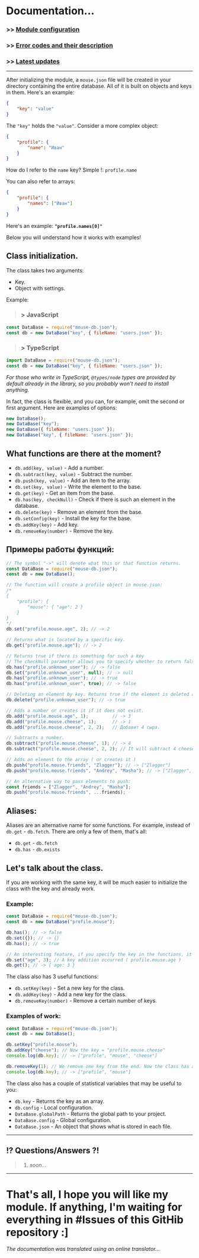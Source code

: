 # Documentation...
### >> [**Module configuration**](https://github.com/DarkVessel/mouse-db.json/blob/main/md/EN/Configuration.md)
### >> [**Error codes and their description**](https://github.com/DarkVessel/mouse-db.json/blob/main/md/EN/Errors.md)
### >> [**Latest updates**](https://github.com/DarkVessel/mouse-db.json/blob/main/md/EN/Updates.md)
---
After initializing the module, a `mouse.json` file will be created in your directory containing the entire database. All of it is built on objects and keys in them. Here's an example:
```json
{
    "key": "vаlue"
}
```
The `"key"` holds the `"value"`. 
Consider a more complex object:
```json
{
    "profile": {
        "name": "Иван"
    }
}
```
How do I refer to the `name` key? Simple !: `profile.name`

You can also refer to arrays:
```json
{
    "profile": {
        "names": ["Иван"]
    }
}
```
Here's an example: **`"profile.names[0]"`**

Below you will understand how it works with examples!
## Class initialization.
The class takes two arguments:
- Key.
- Object with settings.

Example:
> ### > JаvаScript
```js
const DataBase = require("mouse-db.json");
const db = new DataBase("key", { fileName: "users.json" });
```
> ### > TypeScript
```js
import DataBase = require("mouse-db.json");
const db = new DataBase("key", { fileName: "users.json" });
```
*For those who write in TypeScript, `@types/node` types are provided by default already in the library, so you probably won't need to install anything.*

In fact, the class is flexible, and you can, for example, omit the second or first argument. Here are examples of options:
```js
new DataBase();
new DataBase("key");
new DataBase({ fileName: "users.json" });
new DataBase("key", { fileName: "users.json" });
```
## What functions are there at the moment?
- `db.add(key, value)`         - Add a number.
- `db.subtract(key, value)`    - Subtract the number.
- `db.push(key, value)`        - Add an item to the array.
- `db.set(key, value)`         - Write the element to the base.
- `db.get(key)`                - Get an item from the base.
- `db.has(key, checkNull)`     - Check if there is such an element in the database.
- `db.delete(key)`             - Remove an element from the base.
- `db.setConfig(key)`          - Install the key for the base.
- `db.addKey(key)`             - Add key.
- `db.removeKey(number)`       - Remove the key.
## Примеры работы функций:
```js
// The symbol "->" will denote what this or that function returns.
const DataBase = require("mouse-db.json");
const db = new DataBase();

// The function will create a profile object in mouse.json:
/*
{
    "profile": {
        "mouse": { "age": 2 }
    }
}
*/
db.set("profile.mouse.age", 2); // -> 2

// Returns what is located by a specific key.
db.get("profile.mouse.age"); // -> 2

// Returns true if there is something for such a key
// The checkNull parameter allows you to specify whether to return false if the value is null
db.has("profile.unknown_user"); // -> false
db.set("profile.unknown_user", null); // -> null
db.has("profile.unknown_user"); // -> true
db.has("profile.unknown_user", true); // -> false

// Deleting an element by key. Returns true if the element is deleted and false if not.
db.delete("profile.unknown_user"); // -> true

// Adds a number or creates it if it does not exist.
db.add("profile.mouse.age", 1);         // -> 3
db.add("profile.mouse.cheese", 1);      // -> 1
db.add("profile.mouse.cheese", 2, 2);   // Добавит 4 сыра.

// Subtracts a number.
db.subtract("profile.mouse.cheese", 1); // -> 4
db.subtract("profile.mouse.cheese", 2, 2); // It will subtract 4 cheeses -> 0

// Adds an element to the array ( or creates it )
db.push("profile.mouse.friends", "Zlagger"); // -> ["Zlagger"]
db.push("profile.mouse.friends", "Аndrey", "Mаshа"); // -> ["Zlagger", "Аndrey", "Mаshа"]

// An alternative way to pass elements to push:
const friends = ["Zlagger", "Аndrey", "Mаshа"];
db.push("profile.mouse.friends", ...friends);
```
## Aliases:
Aliases are an alternative name for some functions. For example, instead of `db.get` - `db.fetch`. There are only a few of them, that's all:
- `db.get` - `db.fetch`
- `db.has` - `db.exists`
## Let's talk about the class.
If you are working with the same key, it will be much easier to initialize the class with the key and already work.
### Example:
```js
const DataBase = require("mouse-db.json");
const db = new DataBase("profile.mouse");

db.has(); // -> false
db.set({}); // -> {}
db.has(); // -> true

// An interesting feature, if you specify the key in the functions, it will be supplemented with the main one. Example:
db.set("age", 3); // A key addition occurred ( profile.mouse.age )
db.get(); // -> { age: 3 }
```
The class also has 3 useful functions:
- `db.setKey(key)` - Set a new key for the class.
- `db.addKey(key)` - Add a new key for the class.
- `db.removeKey(number)` - Remove a certain number of keys.
### Examples of work:
```js
const DataBase = require("mouse-db.json");
const db = new DataBase();

db.setKey("profile.mouse");
db.addKey("cheese"); // Now the key = "profile.mouse.cheese"
console.log(db.key); // -> ["profile", "mouse", "cheese"]

db.removeKey(1); // We remove one key from the end. Now the class has a key = "profile.mouse"
console.log(db.key); // -> ["profile", "mouse"]
```
The class also has a couple of statistical variables that may be useful to you:
- `db.key`     - Returns the key as an array.
- `db.config`  - Local configuration.
- `DataBase.globalPath` - Returns the global path to your project.
- `DataBase.config`     - Global configuration.
- `DataBase.json`       - An object that shows what is stored in each file.
---
## **!? Questions/Answers ?!**
> 1. *soon...*
---
# That's all, I hope you will like my module. If anything, I'm waiting for everything in #Issues of this GitHib repository :]

###### The documentation was translated using an online translator...
